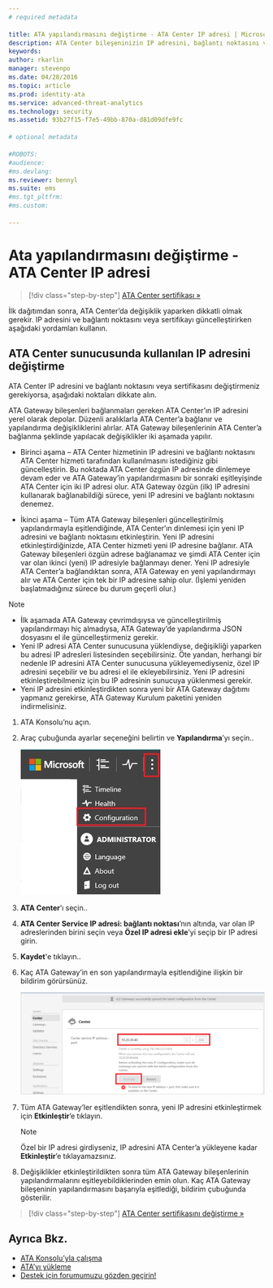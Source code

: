 ```yaml
---
# required metadata

title: ATA yapılandırmasını değiştirme - ATA Center IP adresi | Microsoft Advanced Threat Analytics
description: ATA Center bileşeninizin IP adresini, bağlantı noktasını veya sertifikasını nasıl değiştireceğiniz açıklanır.
keywords:
author: rkarlin
manager: stevenpo
ms.date: 04/28/2016
ms.topic: article
ms.prod: identity-ata
ms.service: advanced-threat-analytics
ms.technology: security
ms.assetid: 93b27f15-f7e5-49bb-870a-d81d09dfe9fc

# optional metadata

#ROBOTS:
#audience:
#ms.devlang:
ms.reviewer: bennyl
ms.suite: ems
#ms.tgt_pltfrm:
#ms.custom:

---
```


# Ata yapılandırmasını değiştirme - ATA Center IP adresi

>[!div class="step-by-step"]
[ATA Center sertifikası »](modifying-ata-config-centercert.md)

İlk dağıtımdan sonra, ATA Center’da değişiklik yaparken dikkatli olmak gerekir. IP adresini ve bağlantı noktasını veya sertifikayı güncelleştirirken aşağıdaki yordamları kullanın.

## ATA Center sunucusunda kullanılan IP adresini değiştirme
ATA Center IP adresini ve bağlantı noktasını veya sertifikasını değiştirmeniz gerekiyorsa, aşağıdaki noktaları dikkate alın.

ATA Gateway bileşenleri bağlanmaları gereken ATA Center’ın IP adresini yerel olarak depolar. Düzenli aralıklarla ATA Center’a bağlanır ve yapılandırma değişikliklerini alırlar. ATA Gateway bileşenlerinin ATA Center’a bağlanma şeklinde yapılacak değişiklikler iki aşamada yapılır.

-   Birinci aşama – ATA Center hizmetinin IP adresini ve bağlantı noktasını ATA Center hizmeti tarafından kullanılmasını istediğiniz gibi güncelleştirin. Bu noktada ATA Center özgün IP adresinde dinlemeye devam eder ve ATA Gateway’in yapılandırmasını bir sonraki eşitleyişinde ATA Center için iki IP adresi olur. ATA Gateway özgün (ilk) IP adresini kullanarak bağlanabildiği sürece, yeni IP adresini ve bağlantı noktasını denemez.

-   İkinci aşama – Tüm ATA Gateway bileşenleri güncelleştirilmiş yapılandırmayla eşitlendiğinde, ATA Center’ın dinlemesi için yeni IP adresini ve bağlantı noktasını etkinleştirin. Yeni IP adresini etkinleştirdiğinizde, ATA Center hizmeti yeni IP adresine bağlanır. ATA Gateway bileşenleri özgün adrese bağlanamaz ve şimdi ATA Center için var olan ikinci (yeni) IP adresiyle bağlanmayı dener. Yeni IP adresiyle ATA Center’a bağlandıktan sonra, ATA Gateway en yeni yapılandırmayı alır ve ATA Center için tek bir IP adresine sahip olur. (İşlemi yeniden başlatmadığınız sürece bu durum geçerli olur.)

> [!NOTE]
> -   İlk aşamada ATA Gateway çevrimdışıysa ve güncelleştirilmiş yapılandırmayı hiç almadıysa, ATA Gateway’de yapılandırma JSON dosyasını el ile güncelleştirmeniz gerekir.
> -   Yeni IP adresi ATA Center sunucusuna yüklendiyse, değişikliği yaparken bu adresi IP adresleri listesinden seçebilirsiniz. Öte yandan, herhangi bir nedenle IP adresini ATA Center sunucusuna yükleyemediyseniz, özel IP adresini seçebilir ve bu adresi el ile ekleyebilirsiniz. Yeni IP adresini etkinleştirebilmeniz için bu IP adresinin sunucuya yüklenmesi gerekir.
> -   Yeni IP adresini etkinleştirdikten sonra yeni bir ATA Gateway dağıtımı yapmanız gerekirse, ATA Gateway Kurulum paketini yeniden indirmelisiniz.

1.  ATA Konsolu’nu açın.

2.  Araç çubuğunda ayarlar seçeneğini belirtin ve **Yapılandırma**’yı seçin..

    ![ATA yapılandırma ayarları simgesi](media/ATA-config-icon.JPG)

3.  **ATA Center**’ı seçin..

4.  **ATA Center Service IP adresi: bağlantı noktası**’nın altında, var olan IP adreslerinden birini seçin veya **Özel IP adresi ekle**’yi seçip bir IP adresi girin.

5.  **Kaydet**'e tıklayın..

6.  Kaç ATA Gateway’in en son yapılandırmayla eşitlendiğine ilişkin bir bildirim görürsünüz.

    ![ATA Center ile eşitlenen Gateway bileşenlerinin resmi](media/ATA-chge-IP-after-clicking-save.png)

7.  Tüm ATA Gateway’ler eşitlendikten sonra, yeni IP adresini etkinleştirmek için **Etkinleştir**’e tıklayın.

    > [!NOTE]
    > Özel bir IP adresi girdiyseniz, IP adresini ATA Center’a yükleyene kadar **Etkinleştir**’e tıklayamazsınız.

8.  Değişiklikler etkinleştirildikten sonra tüm ATA Gateway bileşenlerinin yapılandırmalarını eşitleyebildiklerinden emin olun. Kaç ATA Gateway bileşeninin yapılandırmasını başarıyla eşitlediği, bildirim çubuğunda gösterilir.

>[!div class="step-by-step"]
[ATA Center sertifikasını değiştirme »](modifying-ata-config-centercert.md)


## Ayrıca Bkz.
- [ATA Konsolu’yla çalışma](/advanced-threat-analytics/understand-explore/working-with-ata-console)
- [ATA’yı yükleme](install-ata.md)
- [Destek için forumumuzu gözden geçirin!](https://social.technet.microsoft.com/Forums/security/en-US/home?forum=mata)


<!--HONumber=Apr16_HO4-->


